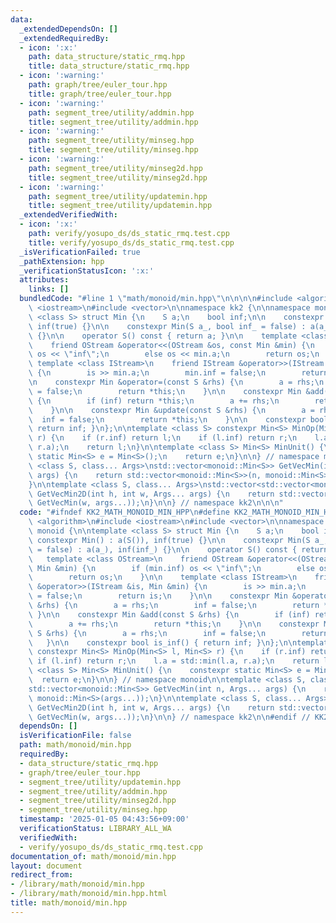 ```yaml
---
data:
  _extendedDependsOn: []
  _extendedRequiredBy:
  - icon: ':x:'
    path: data_structure/static_rmq.hpp
    title: data_structure/static_rmq.hpp
  - icon: ':warning:'
    path: graph/tree/euler_tour.hpp
    title: graph/tree/euler_tour.hpp
  - icon: ':warning:'
    path: segment_tree/utility/addmin.hpp
    title: segment_tree/utility/addmin.hpp
  - icon: ':warning:'
    path: segment_tree/utility/minseg.hpp
    title: segment_tree/utility/minseg.hpp
  - icon: ':warning:'
    path: segment_tree/utility/minseg2d.hpp
    title: segment_tree/utility/minseg2d.hpp
  - icon: ':warning:'
    path: segment_tree/utility/updatemin.hpp
    title: segment_tree/utility/updatemin.hpp
  _extendedVerifiedWith:
  - icon: ':x:'
    path: verify/yosupo_ds/ds_static_rmq.test.cpp
    title: verify/yosupo_ds/ds_static_rmq.test.cpp
  _isVerificationFailed: true
  _pathExtension: hpp
  _verificationStatusIcon: ':x:'
  attributes:
    links: []
  bundledCode: "#line 1 \"math/monoid/min.hpp\"\n\n\n\n#include <algorithm>\n#include\
    \ <iostream>\n#include <vector>\n\nnamespace kk2 {\n\nnamespace monoid {\n\ntemplate\
    \ <class S> struct Min {\n    S a;\n    bool inf;\n\n    constexpr Min() : a(S()),\
    \ inf(true) {}\n\n    constexpr Min(S a_, bool inf_ = false) : a(a_), inf(inf_)\
    \ {}\n\n    operator S() const { return a; }\n\n    template <class OStream>\n\
    \    friend OStream &operator<<(OStream &os, const Min &min) {\n        if (min.inf)\
    \ os << \"inf\";\n        else os << min.a;\n        return os;\n    }\n\n   \
    \ template <class IStream>\n    friend IStream &operator>>(IStream &is, Min &min)\
    \ {\n        is >> min.a;\n        min.inf = false;\n        return is;\n    }\n\
    \n    constexpr Min &operator=(const S &rhs) {\n        a = rhs;\n        inf\
    \ = false;\n        return *this;\n    }\n\n    constexpr Min &add(const S &rhs)\
    \ {\n        if (inf) return *this;\n        a += rhs;\n        return *this;\n\
    \    }\n\n    constexpr Min &update(const S &rhs) {\n        a = rhs;\n      \
    \  inf = false;\n        return *this;\n    }\n\n    constexpr bool is_inf() {\
    \ return inf; }\n};\n\ntemplate <class S> constexpr Min<S> MinOp(Min<S> l, Min<S>\
    \ r) {\n    if (r.inf) return l;\n    if (l.inf) return r;\n    l.a = std::min(l.a,\
    \ r.a);\n    return l;\n}\n\ntemplate <class S> Min<S> MinUnit() {\n    constexpr\
    \ static Min<S> e = Min<S>();\n    return e;\n}\n\n} // namespace monoid\n\ntemplate\
    \ <class S, class... Args>\nstd::vector<monoid::Min<S>> GetVecMin(int n, Args...\
    \ args) {\n    return std::vector<monoid::Min<S>>(n, monoid::Min<S>(args...));\n\
    }\n\ntemplate <class S, class... Args>\nstd::vector<std::vector<monoid::Min<S>>>\
    \ GetVecMin2D(int h, int w, Args... args) {\n    return std::vector<std::vector<monoid::Min<S>>>(h,\
    \ GetVecMin(w, args...));\n}\n\n} // namespace kk2\n\n\n"
  code: "#ifndef KK2_MATH_MONOID_MIN_HPP\n#define KK2_MATH_MONOID_MIN_HPP 1\n\n#include\
    \ <algorithm>\n#include <iostream>\n#include <vector>\n\nnamespace kk2 {\n\nnamespace\
    \ monoid {\n\ntemplate <class S> struct Min {\n    S a;\n    bool inf;\n\n   \
    \ constexpr Min() : a(S()), inf(true) {}\n\n    constexpr Min(S a_, bool inf_\
    \ = false) : a(a_), inf(inf_) {}\n\n    operator S() const { return a; }\n\n \
    \   template <class OStream>\n    friend OStream &operator<<(OStream &os, const\
    \ Min &min) {\n        if (min.inf) os << \"inf\";\n        else os << min.a;\n\
    \        return os;\n    }\n\n    template <class IStream>\n    friend IStream\
    \ &operator>>(IStream &is, Min &min) {\n        is >> min.a;\n        min.inf\
    \ = false;\n        return is;\n    }\n\n    constexpr Min &operator=(const S\
    \ &rhs) {\n        a = rhs;\n        inf = false;\n        return *this;\n   \
    \ }\n\n    constexpr Min &add(const S &rhs) {\n        if (inf) return *this;\n\
    \        a += rhs;\n        return *this;\n    }\n\n    constexpr Min &update(const\
    \ S &rhs) {\n        a = rhs;\n        inf = false;\n        return *this;\n \
    \   }\n\n    constexpr bool is_inf() { return inf; }\n};\n\ntemplate <class S>\
    \ constexpr Min<S> MinOp(Min<S> l, Min<S> r) {\n    if (r.inf) return l;\n   \
    \ if (l.inf) return r;\n    l.a = std::min(l.a, r.a);\n    return l;\n}\n\ntemplate\
    \ <class S> Min<S> MinUnit() {\n    constexpr static Min<S> e = Min<S>();\n  \
    \  return e;\n}\n\n} // namespace monoid\n\ntemplate <class S, class... Args>\n\
    std::vector<monoid::Min<S>> GetVecMin(int n, Args... args) {\n    return std::vector<monoid::Min<S>>(n,\
    \ monoid::Min<S>(args...));\n}\n\ntemplate <class S, class... Args>\nstd::vector<std::vector<monoid::Min<S>>>\
    \ GetVecMin2D(int h, int w, Args... args) {\n    return std::vector<std::vector<monoid::Min<S>>>(h,\
    \ GetVecMin(w, args...));\n}\n\n} // namespace kk2\n\n#endif // KK2_MATH_MONOID_MIN_HPP\n"
  dependsOn: []
  isVerificationFile: false
  path: math/monoid/min.hpp
  requiredBy:
  - data_structure/static_rmq.hpp
  - graph/tree/euler_tour.hpp
  - segment_tree/utility/updatemin.hpp
  - segment_tree/utility/addmin.hpp
  - segment_tree/utility/minseg2d.hpp
  - segment_tree/utility/minseg.hpp
  timestamp: '2025-01-05 04:43:56+09:00'
  verificationStatus: LIBRARY_ALL_WA
  verifiedWith:
  - verify/yosupo_ds/ds_static_rmq.test.cpp
documentation_of: math/monoid/min.hpp
layout: document
redirect_from:
- /library/math/monoid/min.hpp
- /library/math/monoid/min.hpp.html
title: math/monoid/min.hpp
---
```

